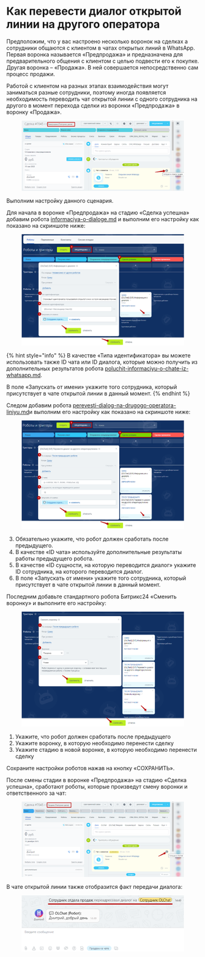 # Как перевести диалог открытой линии на другого оператора

Предположим, что у вас настроено несколько воронок на сделках а сотрудники общаются с клиентом в чатах открытых линий в WhatsApp. Первая воронка называется «Предпродажа» и предназначена для предварительного общения с клиентом с целью подвести его к покупке. Другая воронка – «Продажа». В ней совершается непосредственно сам процесс продажи.

Работой с клиентом на разных этапах взаимодействия могут заниматься разные сотрудники, поэтому иногда появляется необходимость переводить чат открытой линии с одного сотрудника на другого в момент перехода сделки из воронки «Предпродажа» в воронку «Продажа».

<figure><img src="../../.gitbook/assets/image (1) (1) (1) (1) (1) (1) (1) (1) (1) (1) (1) (1) (1) (1) (1) (1) (1) (1) (1) (1).png" alt=""><figcaption></figcaption></figure>

Выполним настройку данного сценария.

Для начала в воронке «Предпродажа» на стадию «Сделка успешна» добавим робота [informaciya-o-dialoge.md](../../roboty-i-aktiviti/roboty/informaciya-o-dialoge.md "mention") и выполним его настройку как показано на скриншоте ниже:

<figure><img src="../../.gitbook/assets/image (2) (1) (1) (1) (1) (1) (1) (1) (1) (1) (1) (1).png" alt=""><figcaption></figcaption></figure>

{% hint style="info" %}
В качестве «Типа идентификатора» вы можете использовать также ID чата или ID диалога, которые можно получить из дополнительных результатов робота [poluchit-informaciyu-o-chate-iz-whatsapp.md](../../roboty-i-aktiviti/roboty/poluchit-informaciyu-o-chate-iz-whatsapp.md "mention").

В поле «Запускать от имени» укажите того сотрудника, который присутствует в чате открытой линии в данный момент.
{% endhint %}

Следом добавим робота [perevesti-dialog-na-drugogo-operatora-liniyu.md](../../roboty-i-aktiviti/roboty/perevesti-dialog-na-drugogo-operatora-liniyu.md "mention")и выполним его настройку как показано на скриншоте ниже:

<figure><img src="../../.gitbook/assets/image (4) (1) (1) (1) (1) (1) (1).png" alt=""><figcaption></figcaption></figure>

3. Обязательно укажите, что робот должен сработать после предыдущего.
4. В качестве «ID чата» используйте дополнительные результаты работы предыдущего робота.
5. В качестве «ID сущности, на которую переводится диалог» укажите ID сотрудника, на которого переводится диалог.
6. В поле «Запускать от имени» укажите того сотрудника, который присутствует в чате открытой линии в данный момент.

Последним добавьте стандартного робота Битрикс24 «Сменить воронку» и выполните его настройку:

<figure><img src="../../.gitbook/assets/image (5) (1) (1) (1) (1) (1).png" alt=""><figcaption></figcaption></figure>

1. Укажите, что робот должен сработать после предыдущего
2. Укажите воронку, в которую необходимо перенести сделку
3. Укажите стадию в новой воронке, в которую необходимо перенести сделку

Сохраните настройки роботов нажав на кнопку «СОХРАНИТЬ».

После смены стадии в воронке «Предпродажа» на стадию «Сделка успешна», сработают роботы, которые произведут смену воронки и ответственного за чат:

<figure><img src="../../.gitbook/assets/image (6) (1) (1) (1) (1).png" alt=""><figcaption></figcaption></figure>

В чате открытой линии также отобразится факт передачи диалога:

<figure><img src="../../.gitbook/assets/image (7) (1) (1) (1) (1).png" alt=""><figcaption></figcaption></figure>
